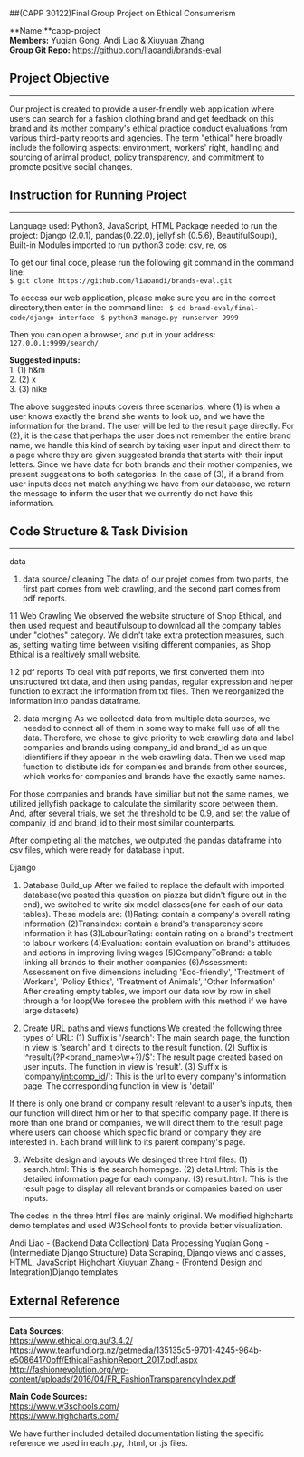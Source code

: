 ##(CAPP 30122)Final Group Project on Ethical Consumerism

**Name:**capp-project  
**Members:** Yuqian Gong, Andi Liao & Xiuyuan Zhang  
**Group Git Repo:** https://github.com/liaoandi/brands-eval

## Project Objective 
----------------------------------------------
Our project is created to provide a user-friendly web application where users can search for a fashion clothing brand and get feedback on this brand and its mother company's ethical practice conduct evaluations from various third-party reports and agencies. The term "ethical" here broadly include the following aspects: environment, workers' right, handling and sourcing of animal product, policy transparency, and commitment to promote positive social changes.

## Instruction for Running Project
----------------------------------------------
Language used: Python3, JavaScript, HTML
Package needed to run the project: Django (2.0.1), pandas(0.22.0), jellyfish (0.5.6), BeautifulSoup(), 
Built-in Modules imported to run python3 code: csv, re, os 

To get our final code, please run the following git command in the command line:  
`$ git clone https://github.com/liaoandi/brands-eval.git`  


To access our web application, please make sure you are in the correct directory,then enter in the command line:
` $ cd brand-eval/final-code/django-interface`
` $ python3 manage.py runserver 9999`  

Then you can open a browser, and put in your address: `127.0.0.1:9999/search/`

**Suggested inputs:**  
	1. (1) h&m  
	2. (2) x  
	3. (3) nike   

The above suggested inputs covers three scenarios, where (1) is when a user knows exactly the brand she wants to look up, and we have the information for the brand. The user will be led to the result page directly. For (2), it is the case that perhaps the user does not remember the entire brand name, we handle this kind of search by taking user input and direct them to a page where they are given suggested brands that starts with their input letters. Since we have data for both brands and their mother companies, we present suggestions to both categories. In the case of (3), if a brand from user inputs does not match anything we have from our database, we return the message to inform the user that we currently do not have this information.

## Code Structure & Task Division
-----------------------------------------------
data 
1. data source/ cleaning
The data of our projet comes from two parts, the first part comes from web crawling, and the second part comes from pdf reports.

1.1 Web Crawling
We observed the website structure of Shop Ethical, and then used request and beautifulsoup to download all the company tables under "clothes" category.
We didn't take extra protection measures, such as, setting waiting time between visiting different companies, as Shop Ethical is a realtively small website.

1.2 pdf reports
To deal with pdf reports, we first converted them into unstructured txt data, and then using pandas, regular expression and helper function to extract the 
information from txt files. Then we reorganized the information into pandas dataframe.

2. data merging
As we collected data from multiple data sources, we needed to connect all of them in some way to make full use of all the data. Therefore, we chose to give
priority to web crawling data and label companies and brands using company_id and brand_id as unique idientifiers if they appear in the web crawling data.
Then we used map function to distibute ids for companies and brands from other sources, which works for companies and brands have the exactly same names.

For those companies and brands have similiar but not the same names, we utilized jellyfish package to calculate the similarity score between them. And, after several trials, we set the threshold to be 0.9, and set the value of companiy_id and brand_id to their most similar counterparts.

After completing all the matches, we outputed the pandas dataframe into csv files, which were ready for database input.


Django

1. Database Build_up
After we failed to replace the default with imported database(we posted this question on piazza but didn't figure out in the end), we switched to write six model classes(one for each of our data tables). 
These models are:
     (1)Rating: contain a company's overall rating information
     (2)TransIndex: contain a brand's transparency score information it has 
     (3)LabourRating: contain rating on a brand's treatment to labour workers 
     (4)Evaluation: contain evaluation on brand's attitudes and actions in improving living wages
     (5)CompanyToBrand: a table linking all brands to their mother companies
     (6)Assessment: Assessment on five dimensions including 'Eco-friendly', 'Treatment of Workers', 'Policy Ethics', 'Treatment of Animals', 'Other Information'
After creating empty tables, we import our data row by row in shell through a for loop(We foresee the problem with this method if we have large datasets)

2. Create URL paths and views functions
We created the following three types of URL:
    (1) Suffix is '/search': The main search page, the function in view is 'search' and it directs to the result function. 
    (2) Suffix is '^result/(?P<brand_name>\w+?)/$': The result page created based on user inputs. The function in view is 'result'. 
    (3) Suffix is 'company/<int:comp_id>/': This is the url to every company's information page. The corresponding function in view is 'detail'

If there is only one brand or company result relevant to a user's inputs, then our function will direct him or her to that specific company page. If there is more than one brand or companies, we will direct them to the result page where users can choose which specific brand or company they are interested in. Each brand will link to its parent company's page.

3. Website design and layouts 
We desinged three html files:
(1) search.html: This is the search homepage. 
(2) detail.html: This is the detailed information page for each company. 
(3) result.html: This is the result page to display all relevant brands or companies based on user inputs.

The codes in the three html files are mainly original. We modified highcharts demo templates and used W3School fonts to provide better visualization. 


Andi Liao - (Backend Data Collection) Data Processing
Yuqian Gong - (Intermediate Django Structure) Data Scraping, Django views and classes, HTML, JavaScript Highchart
Xiuyuan Zhang - (Frontend Design and Integration)Django templates

## External Reference
-----------------------------------------------
**Data Sources:**  
https://www.ethical.org.au/3.4.2/  
https://www.tearfund.org.nz/getmedia/135135c5-9701-4245-964b-e50864170bff/EthicalFashionReport_2017.pdf.aspx  
http://fashionrevolution.org/wp-content/uploads/2016/04/FR_FashionTransparencyIndex.pdf  
 
**Main Code Sources:**  
https://www.w3schools.com/  
https://www.highcharts.com/

We have further included detailed documentation listing the specific reference we used in each .py, .html, or .js files. 
